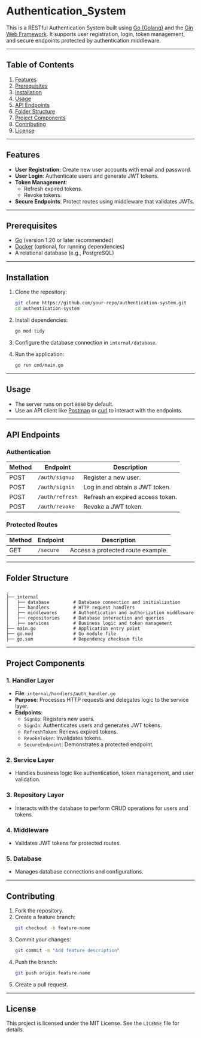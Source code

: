 # Authentication_System

This is a RESTful Authentication System built using [Go (Golang)](https://golang.org/) and the [Gin Web Framework](https://gin-gonic.com/). It supports user registration, login, token management, and secure endpoints protected by authentication middleware.

---

## Table of Contents

1. [Features](#features)
2. [Prerequisites](#prerequisites)
3. [Installation](#installation)
4. [Usage](#usage)
5. [API Endpoints](#api-endpoints)
6. [Folder Structure](#folder-structure)
7. [Project Components](#project-components)
8. [Contributing](#contributing)
9. [License](#license)

---

## Features

- **User Registration**: Create new user accounts with email and password.
- **User Login**: Authenticate users and generate JWT tokens.
- **Token Management**:
  - Refresh expired tokens.
  - Revoke tokens.
- **Secure Endpoints**: Protect routes using middleware that validates JWTs.

---

## Prerequisites

- [Go](https://golang.org/dl/) (version 1.20 or later recommended)
- [Docker](https://www.docker.com/) (optional, for running dependencies)
- A relational database (e.g., PostgreSQL)

---

## Installation

1. Clone the repository:
   ```bash
   git clone https://github.com/your-repo/authentication-system.git
   cd authentication-system
   ```

2. Install dependencies:
   ```bash
   go mod tidy
   ```

3. Configure the database connection in `internal/database`.

4. Run the application:
   ```bash
   go run cmd/main.go
   ```

---

## Usage

- The server runs on port `8080` by default.
- Use an API client like [Postman](https://www.postman.com/) or [curl](https://curl.se/) to interact with the endpoints.

---

## API Endpoints

### **Authentication**

| Method | Endpoint       | Description                          |
|--------|----------------|--------------------------------------|
| POST   | `/auth/signup` | Register a new user.                |
| POST   | `/auth/signin` | Log in and obtain a JWT token.       |
| POST   | `/auth/refresh`| Refresh an expired access token.     |
| POST   | `/auth/revoke` | Revoke a JWT token.                 |

### **Protected Routes**

| Method | Endpoint      | Description                       |
|--------|---------------|-----------------------------------|
| GET    | `/secure`     | Access a protected route example.|

---

## Folder Structure

```plaintext
.
├── internal
│   ├── database         # Database connection and initialization
│   ├── handlers         # HTTP request handlers
│   ├── middlewares      # Authentication and authorization middleware
│   ├── repositories     # Database interaction and queries
│   ├── services         # Business logic and token management
├── main.go              # Application entry point
├── go.mod               # Go module file
├── go.sum               # Dependency checksum file
```

---

## Project Components

### 1. **Handler Layer**
   - **File**: `internal/handlers/auth_handler.go`
   - **Purpose**: Processes HTTP requests and delegates logic to the service layer.
   - **Endpoints**:
     - `SignUp`: Registers new users.
     - `SignIn`: Authenticates users and generates JWT tokens.
     - `RefreshToken`: Renews expired tokens.
     - `RevokeToken`: Invalidates tokens.
     - `SecureEndpoint`: Demonstrates a protected endpoint.

### 2. **Service Layer**
   - Handles business logic like authentication, token management, and user validation.

### 3. **Repository Layer**
   - Interacts with the database to perform CRUD operations for users and tokens.

### 4. **Middleware**
   - Validates JWT tokens for protected routes.

### 5. **Database**
   - Manages database connections and configurations.

---

## Contributing

1. Fork the repository.
2. Create a feature branch:
   ```bash
   git checkout -b feature-name
   ```
3. Commit your changes:
   ```bash
   git commit -m "Add feature description"
   ```
4. Push the branch:
   ```bash
   git push origin feature-name
   ```
5. Create a pull request.

---

## License

This project is licensed under the MIT License. See the `LICENSE` file for details.